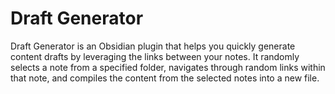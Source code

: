 # Draft Generator

Draft Generator is an Obsidian plugin that helps you quickly generate content drafts by leveraging the links between your notes. 
It randomly selects a note from a specified folder, navigates through random links within that note, and compiles the content from the selected notes into a new file.

